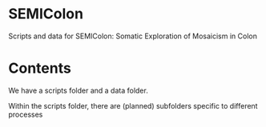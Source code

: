 # SEMIColon
Scripts and data for SEMIColon: Somatic Exploration of Mosaicism in Colon

# Contents

We have a scripts folder and a data folder.

Within the scripts folder, there are (planned) subfolders specific to different processes
